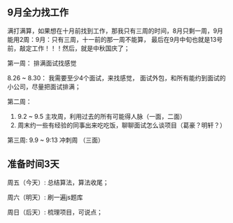## 9月全力找工作

满打满算，如果想在十月前找到工作，那我只有三周的时间，8月只剩一周，9月能用2周：9月：只有三周，十一前的那一周不能算， 最后在9月中旬也就是13号前，敲定工作！！！然后，就是中秋国庆了；

第一周： 排满面试找感觉 

8.26 ~ 8.30： 我需要至少4个面试，来找感觉， 面试外包，和所有能约到面试的小公司，尽量把面试排满；

第二周： 
1. 9.2 ~ 9.5 主攻周，利用过去的所有可能得人脉（一面，二面）
2. 周末约一些有经验的同事出来吃吃饭，聊聊面试怎么谈项目（葛豪？明轩？）


第三周: 9.9 ~ 9:13 冲刺周  （三面）


## 准备时间3天

周五（今天）: 总结算法，算法收尾；

周六（明天）: 刷一遍js题库

周日（后天）: 梳理项目，可说点；


